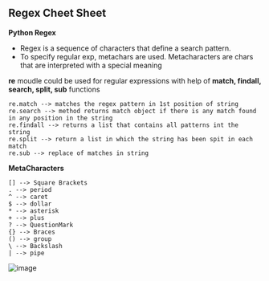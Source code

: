 ## Regex Cheet Sheet

**Python Regex**

- Regex is a sequence of characters that define a search pattern.
- To specify regular exp, metachars are used. Metacharacters are chars that are interpreted with a special meaning

__re__ moudle could be used for regular expressions with help of **match, findall, search, split, sub** functions
```
re.match --> matches the regex pattern in 1st position of string
re.search --> method returns match object if there is any match found in any position in the string
re.findall --> returns a list that contains all patterns int the string
re.split --> return a list in which the string has been spit in each match
re.sub --> replace of matches in string
```
__MetaCharacters__

```
[] --> Square Brackets
. --> period
^ --> caret
$ --> dollar
* --> asterisk
+ --> plus
? --> QuestionMark
{} --> Braces
() --> group
\ --> Backslash
| --> pipe
```

![image](https://user-images.githubusercontent.com/34623941/97756015-3068a580-1b20-11eb-8261-0366d280bf27.png)
 
